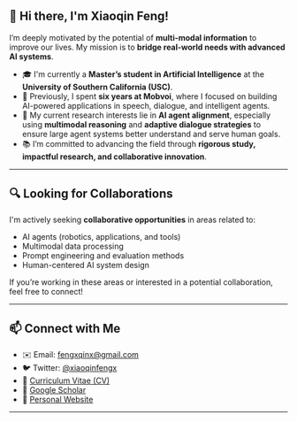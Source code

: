 ## 👋 Hi there, I'm Xiaoqin Feng!

I’m deeply motivated by the potential of **multi-modal information** to improve our lives. My mission is to **bridge real-world needs with advanced AI systems**.

* 🎓 I'm currently a **Master’s student in Artificial Intelligence** at the **University of Southern California (USC)**.
* 💼 Previously, I spent **six years at Mobvoi**, where I focused on building AI-powered applications in speech, dialogue, and intelligent agents.
* 🔬 My current research interests lie in **AI agent alignment**, especially using **multimodal reasoning** and **adaptive dialogue strategies** to ensure large agent systems better understand and serve human goals.
* 📚 I’m committed to advancing the field through **rigorous study, impactful research, and collaborative innovation**.

---

## 🔍 Looking for Collaborations

I'm actively seeking **collaborative opportunities** in areas related to:

* AI agents (robotics, applications, and tools)
* Multimodal data processing
* Prompt engineering and evaluation methods
* Human-centered AI system design

If you’re working in these areas or interested in a potential collaboration, feel free to connect!

---

## 📫 Connect with Me

* ✉️ Email: [fengxqinx@gmail.com](mailto:fengxqinx@gmail.com)
* 🐦 Twitter: [@xiaoqinfengx](https://twitter.com/xiaoqinfengx)
* 🧾 [Curriculum Vitae (CV)](https://xqfeng-josie.github.io/resume/xiaoqin_cv.pdf)
* 📄 [Google Scholar](https://scholar.google.com/citations?hl=zh-CN&user=-rW26N0AAAAJ)
* 🏡 [Personal Website](https://xqfeng-josie.github.io/)

---

